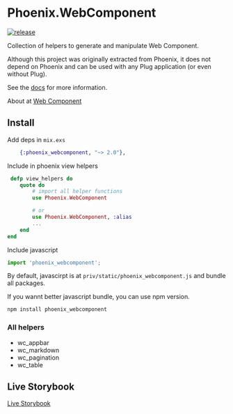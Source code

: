 # Phoenix.WebComponent

[![release](https://github.com/gsmlg-dev/phoenix_webcomponent/actions/workflows/test-and-release.yml/badge.svg)](https://github.com/gsmlg-dev/phoenix_webcomponent/actions/workflows/test-and-release.yml)

Collection of helpers to generate and manipulate Web Component.

Although this project was originally extracted from Phoenix,
it does not depend on Phoenix and can be used with any Plug
application (or even without Plug).

See the [docs](https://hexdocs.pm/phoenix_webcomponent/) for more information.

About at [Web Component](https://developer.mozilla.org/en-US/docs/Web/Web_Components)

## Install

Add deps in `mix.exs`
```elixir
    {:phoenix_webcomponent, "~> 2.0"},
```

Include in phoenix view helpers

```elixir
 defp view_helpers do
    quote do
        # import all helper functions
        use Phoenix.WebComponent

        # or 
        use Phoenix.WebComponent, :alias
        ...
    end
end
```

Include javascript

```javascript
import 'phoenix_webcomponent';
```

By default, javascirpt is at `priv/static/phoenix_webcomponent.js` and bundle all packages.

If you wannt better javascript bundle, you can use npm version.

```bash
npm install phoenix_webcomponent
```

### All helpers

- wc_appbar
- wc_markdown
- wc_pagination
- wc_table

## Live Storybook

[Live Storybook](https://phoenix-webcomponent.gsmlg.org)


